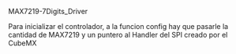 MAX7219-7Digits_Driver

Para inicializar el controlador, a la funcion config hay que pasarle la cantidad de MAX7219
y un puntero al Handler del SPI creado por el CubeMX
